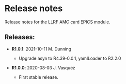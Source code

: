 # Release notes

Release notes for the LLRF AMC card EPICS module.

## Releases:
* __R1.0.1__: 2021-10-11  M. Dunning
  * Upgrade asyn to R4.39-0.0.1, yamlLoader to R2.2.0

* __R1.0.0__: 2020-08-03 J. Vasquez
  * First stable release.
